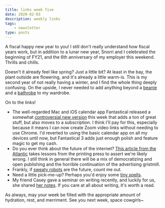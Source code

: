 ```yaml
---
title: links week five
date: 2020-02-03
description: weekly links
tags: 
    - newsletter
type: posts
---
```


A fiscal happy new year to you! I still don't really understand how fiscal years work, but in addition to a lunar new year, Snorri and I celebrated the beginning of FY21, and the 6th anniversary of my employer this weekend. Thrills and chills. 

Doesn't it already feel like spring? Just a little bit? At least in the bay, the plant outside are flowering, and it's already a little warm-is. This is my second year of not really having a winter, and I find the whole thing deeply confusing. On the upside, I never needed to add anything beyond a [beanie](https://www.tannergoods.com/products/merino-watch-cap) and a [bathrobe](https://www.parachutehome.com/products/waffle-robe) to my wardrobe.

On to the links!

- The well-regarded Mac and iOS calendar app Fantastical released a somewhat [controversial new version](https://www.macstories.net/reviews/the-new-fantastical-review/) this week that adds a ton of great stuff, but also moves to a subscription. I think I'll pay for this, especially because it means I can now create Zoom video links without needing to use Chrome. I'd reverted to using the basic calendar app on all my devices until now, but Fantastical 3 adds just enough polish and feature magic to get my cash.
- Do you ever think about the future of the internet? [This article from the Atlantic](https://www.theatlantic.com/magazine/archive/2020/01/before-zuckerberg-gutenberg/603034/) takes lessons from the printing press to assert we're likely wrong. I still think in general there will be a mix of democratizing and open publishing and the horrible continuation of the advertising gristmill. 
- Frankly, if [sweaty robots](https://www.theverge.com/2020/1/29/21113421/soft-robot-hands-sweat-overheating-research) are the future, count me out.
- Need a little pick-me-up? Perhaps you'd enjoy some [tiny spells](https://tinyspells.xyz).
- My friend Casey gave a seminar on writing recently, and luckily for us, she shared [her notes](https://caseyplett.wordpress.com/2020/01/31/notes-from-my-seminar-at-usask/). If you care at all about writing, it's worth a read.

As always, may your week be filled with the appropriate amount of hydration, rest, and merriment. See you next week, space cowgirls~